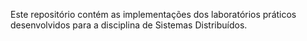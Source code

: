 Este repositório contém as implementações dos laboratórios práticos desenvolvidos para a disciplina de Sistemas Distribuídos.
